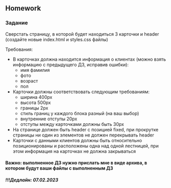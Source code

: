 ##  Homework

### Задание

Сверстать страницу, в которой будет находиться 3 карточки и header (cоздайте новые index.html и styles.css файлы)

Требования:
- В карточках должна находится информация о клиентах (можно взять информацию с предыдущего ДЗ, исправив ошибки):
    - имя фамилия
    - фото
    - возраст
    - пол
- Карточки должны соответствовать следующим требованиям:
    - ширина 400px
    - высота 500px
    - границы 2px
    - стиль границ у каждого блока разный (на ваш выбор)
    - внутренние отступы 20px
    - отступы между карточками должны быть 30px
- На странице должен быть header c позицией fixed, при прокрутке страницы ни один из элементов не должен перекрывать header
- Карточки с данными клиентов должны быть относительно позиционированы и расположены одна над одной лестницей, при этом информация на карточках не должна закрываться 

#### Важно: выполненное ДЗ нужно прислать мне в виде архива, в котором будут ваши файлы с выполненным ДЗ

##### !!!Дедлайн: 07.02.2023


